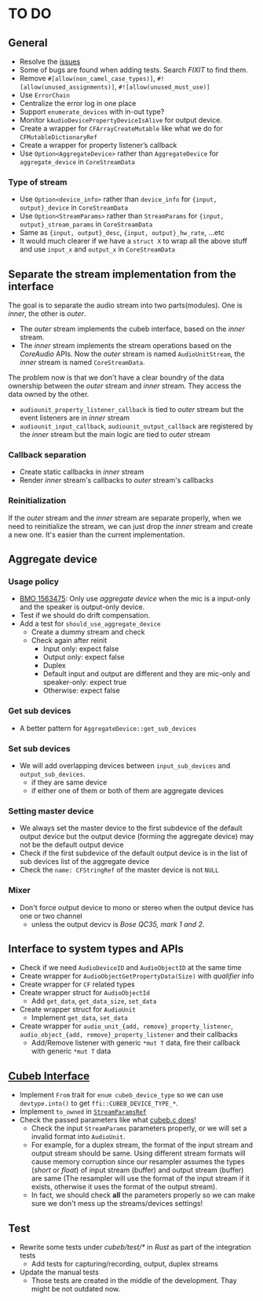 # TO DO

## General

- Resolve the [issues](https://github.com/mozilla/cubeb-coreaudio-rs/issues)
- Some of bugs are found when adding tests. Search *FIXIT* to find them.
- Remove `#[allow(non_camel_case_types)]`, `#![allow(unused_assignments)]`, `#![allow(unused_must_use)]`
- Use `ErrorChain`
- Centralize the error log in one place
- Support `enumerate_devices` with in-out type?
- Monitor `kAudioDevicePropertyDeviceIsAlive` for output device.
- Create a wrapper for `CFArrayCreateMutable` like what we do for `CFMutableDictionaryRef`
- Create a wrapper for property listener’s callback
- Use `Option<AggregateDevice>` rather than `AggregateDevice` for `aggregate_device` in `CoreStreamData`

### Type of stream

- Use `Option<device_info>` rather than `device_info` for `{input, output}_device` in `CoreStreamData`
- Use `Option<StreamParams>` rather than `StreamParams` for `{input, output}_stream_params` in `CoreStreamData`
- Same as `{input, output}_desc`, `{input, output}_hw_rate`, ...etc
- It would much clearer if we have a `struct X` to wrap all the above stuff and use `input_x` and `output_x` in `CoreStreamData`

## Separate the stream implementation from the interface

The goal is to separate the audio stream into two parts(modules).
One is _inner_, the other is _outer_.

- The _outer_ stream implements the cubeb interface, based on the _inner_ stream.
- The _inner_ stream implements the stream operations based on the _CoreAudio_ APIs.
Now the _outer_ stream is named `AudioUnitStream`, the _inner_ stream is named `CoreStreamData`.

The problem now is that we don't have a clear boundry of the data ownership
between the _outer_ stream and _inner_ stream. They access the data owned by the other.

- `audiounit_property_listener_callback` is tied to _outer_ stream
but the event listeners are in _inner_ stream
- `audiounit_input_callback`, `audiounit_output_callback` are registered by the _inner_ stream
but the main logic are tied to _outer_ stream

### Callback separation

- Create static callbacks in _inner_ stream
- Render _inner_ stream's callbacks to _outer_ stream's callbacks

### Reinitialization

If the _outer_ stream and the _inner_ stream are separate properly,
when we need to reinitialize the stream, we can just drop the _inner_ stream
and create a new one. It's easier than the current implementation.

## Aggregate device

### Usage policy

- [BMO 1563475][bmo1563475]: Only use _aggregate device_ when the mic is a input-only and the speaker is output-only device.
- Test if we should do drift compensation.
- Add a test for `should_use_aggregate_device`
  - Create a dummy stream and check
  - Check again after reinit
    - Input only: expect false
    - Output only: expect false
    - Duplex
    - Default input and output are different and they are mic-only and speaker-only: expect true
    - Otherwise: expect false

[bmo1563475]: https://bugzilla.mozilla.org/show_bug.cgi?id=1563475#c4

### Get sub devices

- A better pattern for `AggregateDevice::get_sub_devices`

### Set sub devices

- We will add overlapping devices between `input_sub_devices` and `output_sub_devices`.
  - if they are same device
  - if either one of them or both of them are aggregate devices

### Setting master device

- We always set the master device to the first subdevice of the default output device
  but the output device (forming the aggregate device) may not be the default output device
- Check if the first subdevice of the default output device is in the list of
  sub devices list of the aggregate device
- Check the `name: CFStringRef` of the master device is not `NULL`

### Mixer

- Don't force output device to mono or stereo when the output device has one or two channel
  - unless the output devicv is _Bose QC35, mark 1 and 2_.

## Interface to system types and APIs

- Check if we need `AudioDeviceID` and `AudioObjectID` at the same time
- Create wrapper for `AudioObjectGetPropertyData(Size)` with _qualifier_ info
- Create wrapper for `CF` related types
- Create wrapper struct for `AudioObjectId`
  - Add `get_data`, `get_data_size`, `set_data`
- Create wrapper struct for `AudioUnit`
  - Implement `get_data`, `set_data`
- Create wrapper for `audio_unit_{add, remove}_property_listener`, `audio_object_{add, remove}_property_listener` and their callbacks
  - Add/Remove listener with generic `*mut T` data, fire their callback with generic `*mut T` data

## [Cubeb Interface][cubeb-rs]

- Implement `From` trait for `enum cubeb_device_type` so we can use `devtype.into()` to get `ffi::CUBEB_DEVICE_TYPE_*`.
- Implement `to_owned` in [`StreamParamsRef`][cubeb-rs-stmparamsref]
- Check the passed parameters like what [cubeb.c does][cubeb-stm-check]!
  - Check the input `StreamParams` parameters properly, or we will set a invalid format into `AudioUnit`.
  - For example, for a duplex stream, the format of the input stream and output stream should be same.
      Using different stream formats will cause memory corruption
      since our resampler assumes the types (_short_ or _float_) of input stream (buffer) and output stream (buffer) are same
      (The resampler will use the format of the input stream if it exists, otherwise it uses the format of the output stream).
  - In fact, we should check **all** the parameters properly so we can make sure we don't mess up the streams/devices settings!

[cubeb-rs]: https://github.com/djg/cubeb-rs "cubeb-rs"
[cubeb-rs-stmparamsref]: https://github.com/djg/cubeb-rs/blob/78ed9459b8ac2ca50ea37bb72f8a06847eb8d379/cubeb-core/src/stream.rs#L61 "StreamParamsRef"
[cubeb-stm-check]: https://github.com/mozilla/cubeb/blob/a971bf1a045b0e5dcaffd2a15c3255677f43cd2d/src/cubeb.c#L70-L108

## Test

- Rewrite some tests under _cubeb/test/*_ in _Rust_ as part of the integration tests
  - Add tests for capturing/recording, output, duplex streams
- Update the manual tests
  - Those tests are created in the middle of the development. Thay might be not outdated now.
